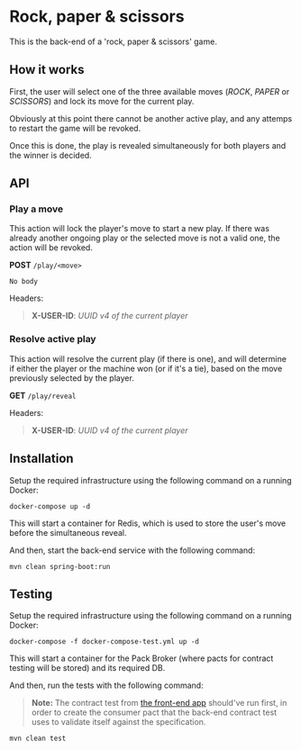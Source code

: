 
# Rock, paper & scissors

This is the back-end of a 'rock, paper & scissors' game.

## How it works

First, the user will select one of the three available moves (*ROCK*, *PAPER* or *SCISSORS*) and lock its move for the current play.

Obviously at this point there cannot be another active play, and any attemps to restart the game will be revoked.

Once this is done, the play is revealed simultaneously for both players and the winner is decided.

## API

### Play a move

This action will lock the player's move to start a new play. If there was already another ongoing play or the selected move is not a valid one, the action will be revoked.

**POST** `/play/<move>`
```
No body
```

Headers:
> **X-USER-ID**: *UUID v4 of the current player*

### Resolve active play

This action will resolve the current play (if there is one), and will determine if either the player or the machine won (or if it's a tie), based on the move previously selected by the player.

**GET** `/play/reveal`

Headers:
> **X-USER-ID**: *UUID v4 of the current player*

## Installation

Setup the required infrastructure using the following command on a running Docker:
```
docker-compose up -d
```
This will start a container for Redis, which is used to store the user's move before the simultaneous reveal.

And then, start the back-end service with the following command:
```
mvn clean spring-boot:run
```

## Testing

Setup the required infrastructure using the following command on a running Docker:
```
docker-compose -f docker-compose-test.yml up -d
```
This will start a container for the Pack Broker (where pacts for contract testing will be stored) and its required DB.

And then, run the tests with the following command:
> **Note:** The contract test from [the front-end app](https://github.com/jobosk/rps-front) should've run first, in order to create the consumer pact that the back-end contract test uses to validate itself against the specification.
```
mvn clean test
```
